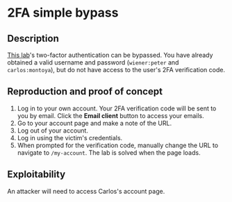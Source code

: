 # 2FA simple bypass

## Description

[This lab](https://portswigger.net/web-security/authentication/multi-factor/lab-2fa-simple-bypass)'s two-factor authentication can be bypassed. You have already obtained a valid username and password (`wiener:peter` and `carlos:montoya`), but do not have access to the user's 2FA verification code.  

## Reproduction and proof of concept

1. Log in to your own account. Your 2FA verification code will be sent to you by email. Click the **Email client** button to access your emails.
2. Go to your account page and make a note of the URL.
3. Log out of your account.
4. Log in using the victim's credentials.
5. When prompted for the verification code, manually change the URL to navigate to ``/my-account``. The lab is solved when the page loads.

## Exploitability

An attacker will need to access Carlos's account page.
